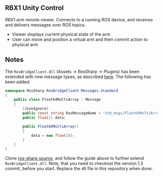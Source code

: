 ## RBX1 Unity Control
RBX1 arm remote viewer. Connects to a running ROS device, and receives and delivers messages over ROS topics. 
* Viewer displays current physical state of the arm
* User can move and position a virtual arm and then commit action to physical arm


## Notes
The `RosBridgeClient.dll` (Assets -> RosSharp -> Plugins) has been extended with new message types, as described [here](https://github.com/siemens/ros-sharp/wiki/Dev_NewMessageTypes). The following has been added:

```csharp
namespace RosSharp.RosBridgeClient.Messages.Standard
{
    public class Float64MultiArray : Message
    {
        [JsonIgnore]
        public const string RosMessageName = "std_msgs/Float64MultiArray";
        public float[] data;

        public Float64MultiArray()
        {
            data = new float[0];
        }
    }
}
```
Clone [ros-sharp source](https://github.com/siemens/ros-sharp), and follow the guide above to further extend `RosBridgeClient.dll`. Note, that you need to checkout the version 1.3 commit, before you start. Replace the dll file in this repository when done.
